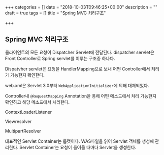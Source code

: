 +++
categories = []
date = "2018-10-03T09:46:25+00:00"
description = ""
draft = true
tags = []
title = "Spring MVC 처리구조"

+++
## Spring MVC 처리구조

클라이언트의 모든 요청이 Dispatcher Servlet에 전달된다. dispatcher servlet은 Front Controller로 Spring servlet를 이루는 구조중 하나다.

Dispatvher servlet은 요청을 HandlerMapping으로 보내 어떤 Controller에서 처리가 가능한지 확인한다.

web.xml은 Servlet 3.0부터 `WebApplicationInitializer`에 의해 대체되었다.

Controller내 `@RequestMapping` Annotation을 통해 어떤 메소드에서 처리 가능한지 확인하고 해당 메소드에서 처리한다.

ContextLoaderListener 

Viewresolver

MultipartResolver

대표적인 Servlet Container는 톰캣이다. WAS파일을 읽어 Servlet 객체를 생성해 관리한다. Servlet Container는 요청이 들어올 때마다 Servlet을 생성한다.